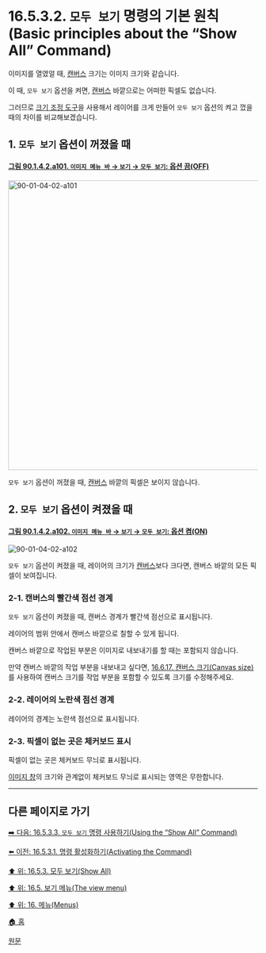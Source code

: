 # 16.5.3.2. `모두 보기` 명령의 기본 원칙(Basic principles about the “Show All” Command)
이미지를 열였얼 때, [캔버스](./19-glossaryx-canvas.md) 크기는 이미지 크기와 같습니다.

이 때, `모두 보기` 옵션을 켜면, [캔버스](./19-glossaryx-canvas.md) 바깥으로는 어떠한 픽셀도 없습니다.

그러므로 [크기 조정 도구](./14-04-06-00-scale.md)을 사용해서 레이어를 크게 만들어 `모두 보기` 옵션의 켜고 껐을 때의 차이를 비교해보겠습니다.

<a id="16-05-03-02-s1"></a>

## 1. `모두 보기` 옵션이 꺼졌을 때

<a id="90-01-04-02-a101"></a>

#### [그림 90.1.4.2.a101. `이미지 메뉴 바` → `보기` → `모두 보기`: 옵션 끔(OFF)](./90-01-04-02-show_all.md#90-01-04-02-a101)
<img width="932" height="584" alt="90-01-04-02-a101" src="https://github.com/user-attachments/assets/fb36c5fe-f7a5-42fc-8435-04864a1e4239" />

`모두 보기` 옵션이 꺼졌을 때, [캔버스](./19-glossaryx-canvas.md) 바깥의 픽셀은 보이지 않습니다.

<a id="16-05-03-02-s2"></a>

## 2. `모두 보기` 옵션이 켜졌을 때

<a id="90-01-04-02-a102"></a>

#### [그림 90.1.4.2.a102. `이미지 메뉴 바` → `보기` → `모두 보기`: 옵션 켬(ON)](./90-01-04-02-show_all.md#90-01-04-02-a102)
<img width="" height="" alt="90-01-04-02-a102" src="" />

`모두 보기` 옵션이 켜졌을 때, 레이어의 크기가 [캔버스](./19-glossaryx-canvas.md)보다 크다면, 캔버스 바깥의 모든 픽셀이 보여집니다.

<a id="16-05-03-02-s2-01"></a>

### 2-1. 캔버스의 빨간색 점선 경계
`모두 보기` 옵션이 켜졌을 때, 캔버스 경계가 빨간색 점선으로 표시됩니다.

레이어의 범위 안에서 캔버스 바깥으로 칠할 수 있게 됩니다.

캔버스 바깥으로 작업된 부분은 이미지로 내보내기를 할 때는 포함되지 않습니다.

만약 캔버스 바깥의 작업 부분을 내보내고 싶다면, [16.6.17. 캔버스 크기(Canvas size)](./16-06-17-canvas-size.md)를 사용하여 캔버스 크기를 작업 부분을 포함할 수 있도록 크기를 수정해주세요.

<a id="16-05-03-02-s2-02"></a>

### 2-2. 레이어의 노란색 점선 경계
레이어의 경계는 노란색 점선으로 표시됩니다.

<a id="16-05-03-02-s2-03"></a>

### 2-3. 픽셀이 없는 곳은 체커보드 표시
픽셀이 없는 곳은 체커보드 무늬로 표시됩니다.

[이미지 창](./19-glossaryx-image_window.md)의 크기와 관계없이 체커보드 무늬로 표시되는 영역은 무한합니다.

***

## 다른 페이지로 가기

[➡️ 다음: 16.5.3.3. `모두 보기` 명령 사용하기(Using the “Show All” Command)](./16-05-03-03-using_the_show_all_command.md)

[⬅️ 이전: 16.5.3.1. 명령 활성화하기(Activating the Command)](./16-05-03-01-activating_the_command.md)

[⬆️ 위: 16.5.3. 모두 보기(Show All)](./16-05-03-00-show-all.md)

[⬆️ 위: 16.5. 보기 메뉴(The view menu)](./16-05-00-the-view-menu.md)

[⬆️ 위: 16. 메뉴(Menus)](./16-00-menus.md)

[🏠 홈](./00-home.md)

[원문](https://docs.gimp.org/2.10/ko/gimp-view-show-all.html#idm25346)